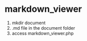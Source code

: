 markdown_viewer
===============
1. mkdir document
2. .md file in the document folder
3. access markdown_viewer.php

